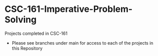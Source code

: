 # CSC-161-Imperative-Problem-Solving
Projects completed in CSC-161
- Please see branches under main for access to each of the projects in this Repository
